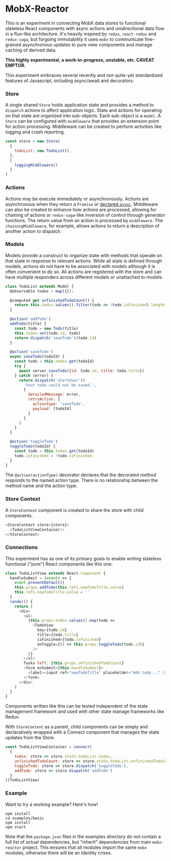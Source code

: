 # MobX-Reactor

This is an experiment in connecting MobX data stores to functional stateless React components with async actions and unidirectional data flow in a flux-like architecture. It's heavily inspired by `redux`, `react-redux` and `redux-saga`, but forgoing immutability it uses `mobx` to communicate fine-grained asynchronous updates to pure view components and manage caching of derived data.

**This highly experimental, a work-in-progress, unstable, etc. CAVEAT EMPTOR.**

This experiment embraces several recently and not-quite-yet standardized features of Javascript, including async/await and decorators.

### Store

A single shared `Store` holds application state and provides a method to `dispatch` actions to affect application logic. State and actions for operating on that state are organized into sub-objects. Each sub-object is a `model`. A `Store` can be configured with `middleware` that provides an extension point for action processing. Middleware can be created to perform activities like logging and crash reporting.


```javascript
const store = new Store(
  {
    todoList: new TodoList(),
  },
  [
    loggingMiddleware()
  ]
)
```

### Actions

Actions may be execute immediately or asynchronously. Actions are asynchronous when they return a `Promise` or [declared `async`](https://tc39.github.io/ecmascript-asyncawait/). Middleware can also be created to enhance how actions are processed, allowing for chaining of actions or `redux-saga`-like inversion of control through generator functions. The return value from an action is processed by `middleware`. The `chainingMiddleware`, for example, allows actions to return a description of another action to dispatch.


### Models

Models provide a construct to organize state with methods that operate on that state in response to relevant actions. While all state is defined through models, actions do not have to be associated with models although it is often convenient to do so. All actions are registered with the store and can have multiple responders across different models or unattached to models.

```javascript
class TodoList extends Model {
  @observable todos = map({});

  @computed get unfinishedTodoCount() {
    return this.todos.values().filter(todo => !todo.isFinished).length;
  }

  @action('addTodo')
  addTodo(title) {
    const todo = new Todo(title)
    this.todos.set(todo.id, todo)
    return dispatch('saveTodo')(todo.id)
  }

  @action('saveTodo')
  async saveTodo(todoId) {
    const todo = this.todos.get(todoId)
    try {
      await server.saveTodo({id: todo.id, title: todo.title})
    } catch (error) {
      return dispatch('alertUser')(
        'Your todo could not be saved.',
        {
          detailedMessage: error,
          retryAction: {
            actionType: 'saveTodo',
            payload: [todoId]
          }
        }
      )
    }
  }

  @action('toggleTodo')
  toggleTodo(todoId) {
    const todo = this.todos.get(todoId)
    todo.isFinished = !todo.isFinished
  }
}
```

The `@action(actionType)` decorator declares that the decorated method responds to the named action type. There is no relationship between the method name and the action type.


### Store Context

A `StoreContext` component is created to share the store with child components.

```javascript
<StoreContext store={store}>
  <TodoListViewContainer/>
</StoreContext>
```

### Connections

This experiment has as one of its primary goals to enable writing stateless functional ("pure") React components like this one:

```javascript
class TodoListView extends React.Component {
  handleSubmit = (event) => {
    event.preventDefault()
    this.props.addTodo(this.refs.newTodoTitle.value)
    this.refs.newTodoTitle.value = ''
  }
  render() {
    return (
      <div>
        <ul>
          {this.props.todos.values().map(todo =>
            <TodoView
              key={todo.id}
              title={todo.title}
              isFinished={todo.isFinished}
              onToggle={() => this.props.toggleTodo(todo.id)}
            />
          )}
        </ul>
        Tasks left: {this.props.unfinishedTodoCount}
        <form onSubmit={this.handleSubmit}>
          <label><input ref="newTodoTitle" placeholder="Add todo..." /> <button type="submit">Add</button></label>
        </form>
      </div>
    )
  }
}
```

Components written like this can be tested independent of the state management framework and used with other state manage frameworks like Redux.

With `StoreContext` as a parent, child components can be simply and declaratively wrapped with a Connect component that manages the state updates from the Store.

```javascript
const TodoListViewContainer = connect(
  {
    todos: store => store.state.todoList.todos,
    unfinishedTodoCount: store => store.state.todoList.unfinishedTodoCount,
    toggleTodo: store => store.dispatch('toggleTodo'),
    addTodo: store => store.dispatch('addTodo')
  }
)(TodoListView)
```

### Example

Want to try a working example? Here's how!

```
npm install
cd examples/basic
npm install
npm start
```

Note that the `package.json` files in the examples directory do not contain a full list of actual dependencies, but "inherit" dependencies from main `mobx-reactor` project. This ensures that all modules import the same `mobx` modules, otherwise there will be an identity crises.
